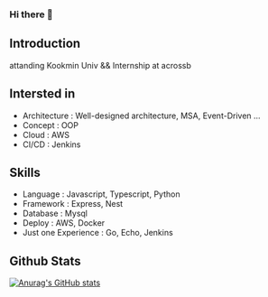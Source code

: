 ### Hi there 👋

<!--
**gyuuuu/gyuuuu** is a ✨ _special_ ✨ repository because its `README.md` (this file) appears on your GitHub profile.

Here are some ideas to get you started:

- 🔭 I’m currently working on ...
- 🌱 I’m currently learning ...
- 👯 I’m looking to collaborate on ...
- 🤔 I’m looking for help with ...
- 💬 Ask me about ...
- 📫 How to reach me: ...
- 😄 Pronouns: ...
- ⚡ Fun fact: ...
-->

## Introduction

attanding Kookmin Univ && Internship at acrossb

## Intersted in

- Architecture : Well-designed architecture, MSA, Event-Driven ...
- Concept : OOP
- Cloud : AWS
- CI/CD : Jenkins

## Skills

- Language : Javascript, Typescript, Python
- Framework : Express, Nest
- Database : Mysql
- Deploy : AWS, Docker
- Just one Experience : Go, Echo, Jenkins

## Github Stats
[![Anurag's GitHub stats](https://github-readme-stats.vercel.app/api?username=gyuuuu)](https://github.com/anuraghazra/github-readme-stats)
